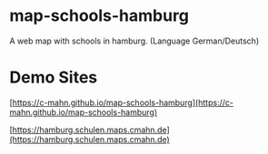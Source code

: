 # map-schools-hamburg
A web map with schools in hamburg. (Language German/Deutsch)

# Demo Sites

[https://c-mahn.github.io/map-schools-hamburg](https://c-mahn.github.io/map-schools-hamburg)

[https://hamburg.schulen.maps.cmahn.de](https://hamburg.schulen.maps.cmahn.de)